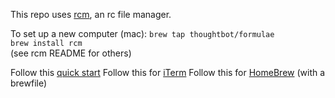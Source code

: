 This repo uses [rcm](https://github.com/thoughtbot/rcm), an rc file manager.

To set up a new computer (mac):
`brew tap thoughtbot/formulae`       
`brew install rcm`  
(see rcm README for others)  

Follow this [quick start](http://thoughtbot.github.io/rcm/rcm.7.html)
Follow this for [iTerm](http://stratus3d.com/blog/2015/02/28/sync-iterm2-profile-with-dotfiles-repository/)
Follow this for [HomeBrew](https://medium.com/@satorusasozaki/automate-mac-os-x-configuration-by-using-brewfile-58a78ce5cc53) (with a brewfile)
